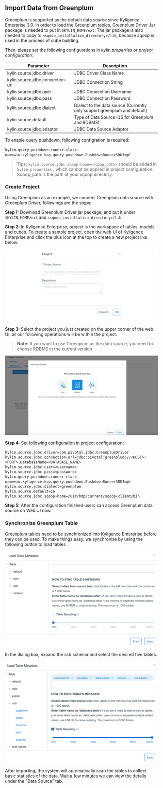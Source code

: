 ## Import Data from Greenplum

Greenplum is supported as the default data source since Kyligence Enterprise 3.0. In order to load the Greenplum tables, Greenplum Driver Jar package is needed to put in  `$KYLIN_HOME/ext`.  The jar package is also needed to copy to `<sqoop_installation_directory>/lib`, because *sqoop* is used in the process of cube building.

Then, please set the following configurations in *kylin.properties* or *project configuration*:

| Parameter                        | Description                                                  |
| -------------------------------- | ------------------------------------------------------------ |
| kylin.source.jdbc.driver         | JDBC Driver Class Name                                       |
| kylin.source.jdbc.connection-url | JDBC Connection String                                       |
| kylin.source.jdbc.user           | JDBC Connection Username                                     |
| kylin.source.jdbc.pass           | JDBC Connection Password                                     |
| kylin.source.jdbc.dialect        | Dialect to the data source (Currently only support greenplum and default) |
| kylin.source.default             | Type of Data Source (16 for Greenplum and RDBMS)             |
| kylin.source.jdbc.adaptor        | JDBC Data Source Adaptor                                     |

To enable query pushdown, following configration is required:

`kylin.query.pushdown.runner-class-name=io.kyligence.kap.query.pushdown.PushdownRunnerSDKImpl`

> Tips:  `kylin.source.jdbc.sqoop-home=<sqoop_path>` should be added in `kylin.properties` , which cannot be applied in project configuration. Sqoop_path is the path of your sqoop directory. 



### Create Project

Using Greenplum as an example, we connect Greenplum data source with Greenplum Driver, followings are the steps:

**Step 1:** Download Greenplum Driver jar package, and put it under `$KYLIN_HOME/ext` and `<sqoop_installation_directory>/lib`.

**Step 2:** In Kyligence Enterprise, project is the workspace of tables, models and cubes. To create a sample project, open the web UI of Kyligence Enterprise and click the plus icon at the top to create a new project like below.

![Create project](../images/create_project.png)

**Step 3:** Select the project you just created on the upper corner of the web UI, all our following operations will be within the project.

> **Note:** If you want to use Greenplum as the data source, you need to choose RDBMS in the current version.

![Select data source](../images/rdbms_import_select_source.png)

**Step 4:** Set following configuration in project configuration:

```properties
kylin.source.jdbc.driver=com.pivotal.jdbc.GreenplumDriver
kylin.source.jdbc.connection-url=jdbc:pivotal:greenplum://<HOST>:<PORT>;DatabaseName=<DATABASE_NAME>
kylin.source.jdbc.user=<username>
kylin.source.jdbc.pass=<password>
kylin.query.pushdown.runner-class-name=io.kyligence.kap.query.pushdown.PushdownRunnerSDKImpl
kylin.source.jdbc.dialect=greenplum
kylin.source.default=16
kylin.source.jdbc.sqoop-home=/usr/hdp/current/sqoop-client/bin
```

**Step 5:** After the configuration finished users can access Greenplum data source on Web UI now.



### Synchronize Greenplum Table

Greenplum tables need to be synchronized into Kyligence Enterprise before they can be used. To make things easy, we synchronize by using the following button to load tables.

![Synchronize table's metadata](../images/rdbms_import3.en.png)

In the dialog box, expand the ssb schema and select the desired five tables.

![Table sampling](../images/rdbms_import4.en.png)

After importing, the system will automatically scan the tables to collect basic statistics of the data. Wait a few minutes we can view the details under the "Data Source" tab.
